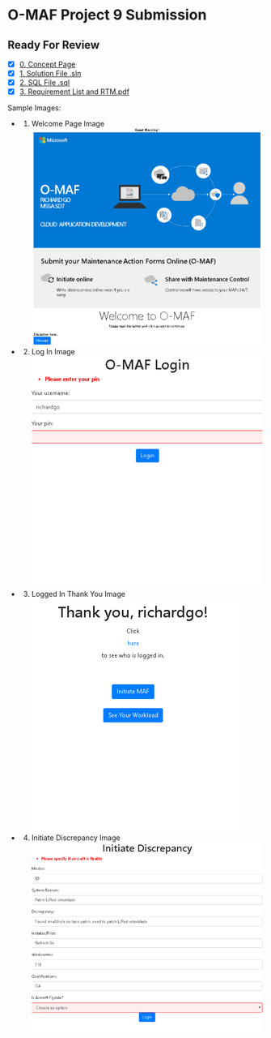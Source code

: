 # O-MAF Project 9 Submission
## Ready For Review

- [X] [0. Concept Page](https://github.com/gowebUSA/MSSA-Project/tree/master/TSQL/Project-Step-7)
- [X] [1. Solution File .sln](https://github.com/gowebUSA/O-MAF)
- [X] [2. SQL File .sql](https://github.com/gowebUSA/MSSA-Project/blob/master/T-SQL/o_maf.sql)
- [X] [3. Requirement List and RTM.pdf](https://github.com/gowebUSA/MSSA-Project/blob/master/TSQL/Project-Step-7/Requirement%20List%20and%20RTM.pdf)

Sample Images:
- 1. Welcome Page Image <br />
![Welcome Page Image](https://github.com/gowebUSA/MSSA-Project/blob/master/TSQL/Project-Step-7/prototype/WelcomePage2.png)
- 2. Log In Image <br />
![Login Image](https://GitHub.com/gowebUSA/MSSA-Project/raw/master/TSQL/Project-Step-7/prototype/Login-Image3.png)
- 3. Logged In Thank You Image <br />
![Thank You Image](https://github.com/gowebUSA/MSSA-Project/blob/master/TSQL/Project-Step-7/prototype/ThankYouPage.png)
- 4. Initiate Discrepancy Image <br />
![Initiate Discrepancy Image](https://github.com/gowebUSA/MSSA-Project/blob/master/TSQL/Project-Step-7/prototype/InitiateDisc2.png)


